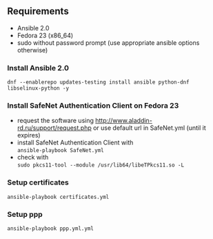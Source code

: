 ## Requirements
- Ansible 2.0  
- Fedora 23 (x86_64)
- sudo without password prompt (use appropriate ansible options otherwise)

### Install Ansible 2.0
`dnf --enablerepo updates-testing install ansible python-dnf libselinux-python -y`

### Install SafeNet Authentication Client on Fedora 23
- request the software using http://www.aladdin-rd.ru/support/request.php or use default url in SafeNet.yml (until it expires)
- install SafeNet Authentication Client with  
  `ansible-playbook SafeNet.yml` 
- check with  
  `sudo pkcs11-tool --module /usr/lib64/libeTPkcs11.so -L`

### Setup certificates
`ansible-playbook certificates.yml`

### Setup ppp
`ansible-playbook ppp.yml.yml`
